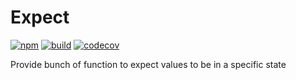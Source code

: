 # Expect

[![npm](https://badge.fury.io/js/%40dmail%2Fexpect.svg)](https://badge.fury.io/js/%40dmail%2Fexpect)
[![build](https://travis-ci.org/dmail/expect.svg?branch=master)](http://travis-ci.org/dmail/expect)
[![codecov](https://codecov.io/gh/dmail/expect/branch/master/graph/badge.svg)](https://codecov.io/gh/dmail/expect)

Provide bunch of function to expect values to be in a specific state
